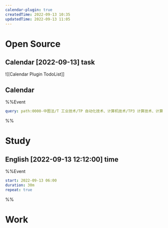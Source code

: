 ```yaml
---
calendar-plugin: true
createdTime: 2022-09-13 10:35
updatedTime: 2022-09-13 11:05
---
```


# Open Source

## Calendar [2022-09-13] task

![[Calendar Plugin TodoList]]

## Calendar

%%Event
```yaml
query: path:0000-中图法/T 工业技术/TP 自动化技术、计算机技术/TP3 计算技术、计算机技术/TP31 计算机软件/TP317 应用软件（程序包）/TP317.2 文字处理软件/Obsidian Calendar.md
```
%%

# Study

## English [2022-09-13 12:12:00] time

%%Event
```yaml
start: 2022-09-13 06:00
duration: 30m
repeat: true
```
%%

# Work